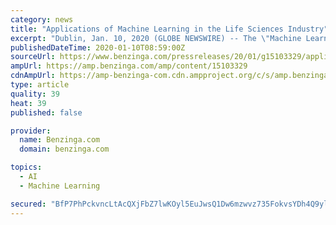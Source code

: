 ```yaml
---
category: news
title: "Applications of Machine Learning in the Life Sciences Industry"
excerpt: "Dublin, Jan. 10, 2020 (GLOBE NEWSWIRE) -- The \"Machine Learning in the Life Sciences\" report has been added to ResearchAndMarkets.com's offering. Artificial intelligence (AI) is a term used to identify a scientific field that covers the creation of machines (e."
publishedDateTime: 2020-01-10T08:59:00Z
sourceUrl: https://www.benzinga.com/pressreleases/20/01/g15103329/applications-of-machine-learning-in-the-life-sciences-industry
ampUrl: https://amp.benzinga.com/amp/content/15103329
cdnAmpUrl: https://amp-benzinga-com.cdn.ampproject.org/c/s/amp.benzinga.com/amp/content/15103329
type: article
quality: 39
heat: 39
published: false

provider:
  name: Benzinga.com
  domain: benzinga.com

topics:
  - AI
  - Machine Learning

secured: "BfP7PhPckvncLtAcQXjFbZ7lwKOyl5EuJwsQ1Dw6mzwvz735FokvsYDh4Q9ylwXLhZg4gh6PFHZigRgIiSngNhdVja10GNjx3wWIdn4S2FeqkunOVt9ubEmiXccKVFF5KXC1mQB4gUzMij+ZSio8H7A1P1BjybbV9/X2N1rkU/AAGs4ix6s8U3y00MvTpVEnfApS3CIkvHGSNpAn2evR9/9USnMU9Xfme/9MpjHooDLWJcDv+QLzX0vgp3qXkPiHX30qExDdvJpM43CrsTcZCQ==;x0evIYfC+E86I+AVEW/4+w=="
---
```


